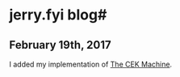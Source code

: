# jerry.fyi blog#


## February 19th, 2017
I added my implementation of [The CEK Machine](https://github.com/jerry-james/cek).
